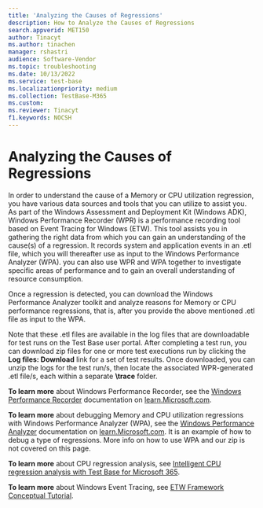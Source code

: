 ```yaml
---
title: 'Analyzing the Causes of Regressions'
description: How to Analyze the Causes of Regressions
search.appverid: MET150
author: Tinacyt
ms.author: tinachen
manager: rshastri
audience: Software-Vendor
ms.topic: troubleshooting
ms.date: 10/13/2022
ms.service: test-base
ms.localizationpriority: medium
ms.collection: TestBase-M365
ms.custom:
ms.reviewer: Tinacyt
f1.keywords: NOCSH
---
```


# Analyzing the Causes of Regressions

In order to understand the cause of a Memory or CPU utilization regression, you have various data sources and tools that you can utilize to assist you. As part of the Windows Assessment and Deployment Kit (Windows ADK), Windows Performance Recorder (WPR) is a performance recording tool based on Event Tracing for Windows (ETW). This tool assists you in gathering the right data from which you can gain an understanding of the cause(s) of a regression. It records system and application events in an .etl file, which you will thereafter use as input to the Windows Performance Analyzer (WPA). you can also use WPR and WPA together to investigate specific areas of performance and to gain an overall understanding of resource consumption.

Once a regression is detected, you can download the Windows Performance Analyzer toolkit and analyze reasons for Memory or CPU performance regressions, that is, after you provide the above mentioned .etl file as input to the WPA.

Note that these .etl files are available in the log files that are downloadable for test runs on the Test Base user portal.  After completing a test run, you can download zip files for one or more test executions run by clicking the **Log files: Download** link for a set of test results. Once downloaded, you can unzip the logs for the test run/s, then locate the associated WPR-generated .etl file/s, each within a separate **\trace** folder.

**To learn more** about Windows Performance Recorder, see the [Windows Performance Recorder](/windows-hardware/test/wpt/windows-performance-recorder) documentation on [learn.Microsoft.com](/).

**To learn more** about debugging Memory and CPU utilization regressions with Windows Performance Analyzer (WPA), see the [Windows Performance Analyzer](/windows-hardware/test/wpt/windows-performance-analyzer) documentation on [learn.Microsoft.com](/). It is an example of how to debug a type of regressions. More info on how to use WPA and our zip is not covered on this page.

**To learn more** about CPU regression analysis, see [Intelligent CPU regression analysis with Test Base for Microsoft 365](https://techcommunity.microsoft.com/t5/test-base-blog/intelligent-cpu-regression-analysis-with-test-base-for-microsoft/ba-p/2112977).

**To learn more** about Windows Event Tracing, see [ETW Framework Conceptual Tutorial](/message-analyzer/etw-framework-conceptual-tutorial).
